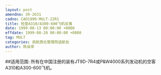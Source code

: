 ```yaml
---
layout: post
amendno: 39-2631
cadno: CAD1999-MULT-22R1
title: 检查A310/A300-600飞机反推
date: 1999-08-13 00:00:00 +0800
effdate: 1999-08-20 00:00:00 +0800
tag: MULT
categories: 民航西北管理局适航处
author: 陈岳亭
---
```


##适用范围:
所有在中国注册的装有JT9D-7R4或P&W4000系列发动机的空客A310和A300-600飞机。

